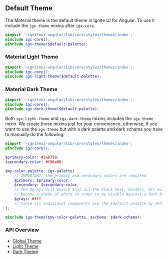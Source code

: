 ## Default Theme
The Material theme is the default theme in Ignite UI for Angular. To use it include the `igx-theme` mixins after `igx-core`.  

```scss
@import '~igniteui-angular/lib/core/styles/themes/index';
@include igc-core();
@include igx-theme($default-palette);
```

### Material Light Theme
```scss
@import '~igniteui-angular/lib/core/styles/themes/index';
@include igc-core();
@include igx-light-theme($default-palette);
```

### Material Dark Theme
```scss
@import '~igniteui-angular/lib/core/styles/themes/index';
@include igc-core();
@include igx-dark-theme($default-palette);
```

Both `igx-light-theme` and `igx-dark-theme` mixins includes the `igx-theme` mixin.
We create those mixins just for your convenience, otherwise, if you want to use the `igx-theme` but with a dark palette and dark schema you have to manually do the following:

```scss
@import '~igniteui-angular/lib/core/styles/themes/index';
@include igc-core();

$primary-color: #2ab759;
$secondary-color: #f96a88;

$my-color-palette: igx-palette(
    // IMPORTANT, the primary and secondary colors are required
    $primary: $primary-color,
    $secondary: $secondary-color,
    // The $grays will ensure that all the black text, borders, etc will 
    // become a shade of white in order to be visible against a dark background
    $grays: #fff 
    // Since all individual components use the $default-palette by default, if you don't specify the rest of the colors like $info and $error they will use their default values from the $default-palette
);

@include igx-theme($my-color-palette, $schema: $dark-schema);
```

### API Overview
* [Global Theme]({environment:sassApiUrl}/index.html#mixin-igx-theme)
* [Light Theme]({environment:sassApiUrl}/index.html#mixin-igx-light-theme)
* [Dark Theme]({environment:sassApiUrl}/index.html#mixin-igx-dark-theme)
